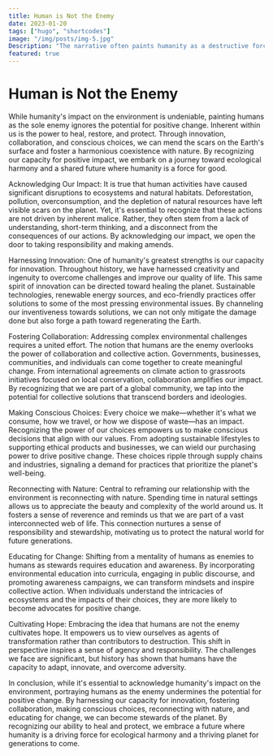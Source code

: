 ```yaml
---
title: Human is Not the Enemy
date: 2023-01-20
tags: ["hugo", "shortcodes"]
image: "/img/posts/img-5.jpg"
Description: "The narrative often paints humanity as a destructive force, an enemy of the environment. However, a more nuanced perspective reveals that humans possess incredible potential to be stewards of the planet. By harnessing our creativity, innovation, and compassion, we have the capacity to mend the wounds inflicted on nature and forge a path towards coexistence and healing."
featured: true
---
```


# Human is Not the Enemy

While humanity's impact on the environment is undeniable, painting humans as the sole enemy ignores the potential for positive change. Inherent within us is the power to heal, restore, and protect. Through innovation, collaboration, and conscious choices, we can mend the scars on the Earth's surface and foster a harmonious coexistence with nature. By recognizing our capacity for positive impact, we embark on a journey toward ecological harmony and a shared future where humanity is a force for good.

Acknowledging Our Impact:
It is true that human activities have caused significant disruptions to ecosystems and natural habitats. Deforestation, pollution, overconsumption, and the depletion of natural resources have left visible scars on the planet. Yet, it's essential to recognize that these actions are not driven by inherent malice. Rather, they often stem from a lack of understanding, short-term thinking, and a disconnect from the consequences of our actions. By acknowledging our impact, we open the door to taking responsibility and making amends.

Harnessing Innovation:
One of humanity's greatest strengths is our capacity for innovation. Throughout history, we have harnessed creativity and ingenuity to overcome challenges and improve our quality of life. This same spirit of innovation can be directed toward healing the planet. Sustainable technologies, renewable energy sources, and eco-friendly practices offer solutions to some of the most pressing environmental issues. By channeling our inventiveness towards solutions, we can not only mitigate the damage done but also forge a path toward regenerating the Earth.

Fostering Collaboration:
Addressing complex environmental challenges requires a united effort. The notion that humans are the enemy overlooks the power of collaboration and collective action. Governments, businesses, communities, and individuals can come together to create meaningful change. From international agreements on climate action to grassroots initiatives focused on local conservation, collaboration amplifies our impact. By recognizing that we are part of a global community, we tap into the potential for collective solutions that transcend borders and ideologies.

Making Conscious Choices:
Every choice we make—whether it's what we consume, how we travel, or how we dispose of waste—has an impact. Recognizing the power of our choices empowers us to make conscious decisions that align with our values. From adopting sustainable lifestyles to supporting ethical products and businesses, we can wield our purchasing power to drive positive change. These choices ripple through supply chains and industries, signaling a demand for practices that prioritize the planet's well-being.

Reconnecting with Nature:
Central to reframing our relationship with the environment is reconnecting with nature. Spending time in natural settings allows us to appreciate the beauty and complexity of the world around us. It fosters a sense of reverence and reminds us that we are part of a vast interconnected web of life. This connection nurtures a sense of responsibility and stewardship, motivating us to protect the natural world for future generations.

Educating for Change:
Shifting from a mentality of humans as enemies to humans as stewards requires education and awareness. By incorporating environmental education into curricula, engaging in public discourse, and promoting awareness campaigns, we can transform mindsets and inspire collective action. When individuals understand the intricacies of ecosystems and the impacts of their choices, they are more likely to become advocates for positive change.

Cultivating Hope:
Embracing the idea that humans are not the enemy cultivates hope. It empowers us to view ourselves as agents of transformation rather than contributors to destruction. This shift in perspective inspires a sense of agency and responsibility. The challenges we face are significant, but history has shown that humans have the capacity to adapt, innovate, and overcome adversity.

In conclusion, while it's essential to acknowledge humanity's impact on the environment, portraying humans as the enemy undermines the potential for positive change. By harnessing our capacity for innovation, fostering collaboration, making conscious choices, reconnecting with nature, and educating for change, we can become stewards of the planet. By recognizing our ability to heal and protect, we embrace a future where humanity is a driving force for ecological harmony and a thriving planet for generations to come.